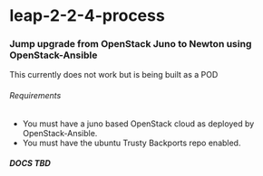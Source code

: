 # leap-2-2-4-process
### Jump upgrade from OpenStack Juno to Newton using OpenStack-Ansible

This currently does not work but is being built as a POD

###### Requirements

  * You must have a juno based OpenStack cloud as deployed by OpenStack-Ansible.
  * You must have the ubuntu Trusty Backports repo enabled.

##### DOCS TBD

